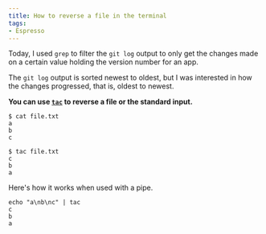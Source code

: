 ```yaml
---
title: How to reverse a file in the terminal
tags:
- Espresso
---
```


Today, I used `grep` to filter the `git log` output to only get the changes made on a certain value holding the version number for an app.

The `git log` output is sorted newest to oldest, but I was interested in how the changes progressed, that is, oldest to newest.

**You can use [`tac`](https://www.gnu.org/software/coreutils/manual/coreutils.html#tac-invocation) to reverse a file or the standard input.**

```
$ cat file.txt
a
b
c

$ tac file.txt
c
b
a
```

Here's how it works when used with a pipe.

```
echo "a\nb\nc" | tac
c
b
a
```
